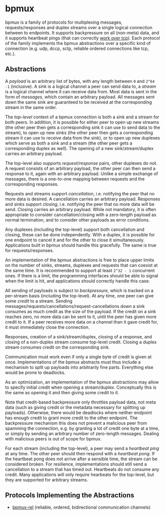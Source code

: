 # bpmux

bpmux is a family of protocols for multiplexing messages, requests/responses and duplex streams over a single logical connection between to endpoints. It supports backpressure on all (non-meta) data, and it supports heartbeat pings (that can correctly [work over tcp](http://250bpm.com/blog:22)). Each protocol of the family implements the bpmux abstractions over a specific kind of connection (e.g. udp, dccp, sctp, reliable ordered connections like tcp, etc.).

## Abstractions

A *payload* is an arbitrary list of bytes, with any length between `0` and `2^64 -1` (inclusive). A *sink* is a logical channel a peer can send data to, a *stream* is a logical channel where it can receive data from. Most data is sent in the form of *messages*, which contain an arbitrary payload. All messages sent down the same sink are guaranteed to be received at the corresponding stream in the same order.

The *top-level* context of a bpmux connection is both a sink and a stream for both peers. In addition, it is possible for either peer to open up new streams (the other peer then gets a corresponding sink it can use to send data to the stream), to open up new sinks (the other peer then gets a corresponding stream it can use to receive data from the sink), or to open up new duplexes which serve as both a sink and a stream (the other peer gets a corresponding duplex as well). The opening of a new sink/stream/duplex carries an arbitrary payload.

The top-level also supports *request*/*response* pairs, other duplexes do not. A request consists of an arbitrary payload, the other peer can then send a response to it, again with an arbitrary payload. Unlike a simple exchange of messages, there is a one-to-one mapping between requests and the corresponding responses.

Requests and streams support *cancellation*, i.e. notifying the peer that no more data is desired. A cancellation carries an arbitrary payload. Responses and sinks support *closing*, i.e. notifying the peer that no more data will be send. Closing carries an arbitrary payload. While not mandatory, it is often appropriate to consider cancellation/closing with a zero-length payload as normal termination, and to consider other payloads as error conditions.

Any duplexes (including the top-level) support both cancellation and closing, these can be done independently. With a duplex, it is possible for one endpoint to cancel it and for the other to close it simultaneously. Applications built in bpmux should handle this gracefully. The same is true for requests/responses.

An implementation of the bpmux abstractions is free to place upper limits on the number of sinks, streams, duplexes and requests that can coexist at the same time. It is recommended to support at least `2^32 - 1` concurrent ones. If there is a limit, the programming interfaces should be able to signal when the limit is hit, and applications should correctly handle this case.

All sending of payloads is subject to *backpressure*, which is tracked on a per-stream basis (including the top-level). At any time, one peer can give some *credit* to a stream. Sending messages/requests/cancellations/request-cancellations down a sink consumes as much credit as the size of the payload. If the credit on a sink reaches zero, no more data can be sent to it, until the peer has given more credit to it. If a peer receives more data on a channel than it gave credit for, it must immediately close the connection.

Responses, creation of a sink/stream/duplex, closing of a response, and closing of a non-duplex stream consume top-level credit. Closing a duplex stream consumes credit on the corresponding sink.

Communication must work even if only a single byte of credit is given at once. Implementations of the bpmux abstracts must thus include a mechanism to split up payloads into arbitrarily fine parts. Everything else would be prone to deadlocks.

As an optimization, an implementation of the bpmux abstractions may allow to specify initial credit when opening a stream/duplex. Conceptually this is the same as opening it and then giving some credit to it.

Note that credit-based backpressure only throttles payload data, not meta data (such as giving credit or the metadata necessary for splitting up payloads). Otherwise, there would be deadlocks where neither endpoint has enough credit to grant more credit to the other endpoint. The backpressure mechanism this does not prevent a malicious peer from spamming the connection, e.g. by granting a lot of credit one byte at a time, or simply by sending an arbitrary number of zero-length messages. Dealing with malicious peers is out of scope for bpmux.

For each stream (including the top-level), a peer may send a *heartbeat ping* at any time. The other peer should then respond with a *heartbeat pong*. If the heartbeat pong does not arrive after a sensible time, the stream can be considered broken. For resilience, implementations should still send a cancellation to a stream that has timed out. Heartbeats do not consume any credit. Many applications will only require hearbeats for the top-level, but they are supported for arbitrary streams.

## Protocols Implementing the Abstractions

- [bpmux-rel](https://github.com/AljoschaMeyer/bpmux-rel) (reliable, ordered, bidirectional communication channels)
